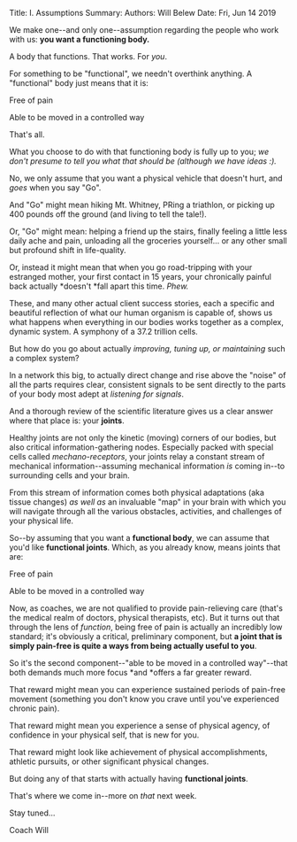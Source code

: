 Title:   I. Assumptions
Summary: 
Authors: Will Belew
Date:    Fri, Jun 14 2019
        

We make one--and only one--assumption regarding the people who work with us: **you want a functioning body.**

A body that functions. That works. For *you*.

For something to be "functional", we needn't overthink anything. A "functional" body just means that it is:

Free of pain

Able to be moved in a controlled way

That's all.

What you choose to do with that functioning body is fully up to you; *we don't presume to tell you what that should be (although we have ideas :).*

No, we only assume that you want a physical vehicle that doesn't hurt, and *goes* when you say "Go".

And "Go" might mean hiking Mt. Whitney, PRing a triathlon, or picking up 400 pounds off the ground (and living to tell the tale!).

Or, "Go" might mean: helping a friend up the stairs, finally feeling a little less daily ache and pain, unloading all the groceries yourself... or any other small but profound shift in life-quality.

Or, instead it might mean that when you go road-tripping with your estranged mother, your first contact in 15 years, your chronically painful back actually *doesn't *fall apart this time. *Phew.*

These, and many other actual client success stories, each a specific and beautiful reflection of what our human organism is capable of, shows us what happens when everything in our bodies works together as a complex, dynamic system. A symphony of a 37.2 trillion cells.

But how do you go about actually *improving, tuning up, or maintaining* such a complex system?

In a network this big, to actually direct change and rise above the "noise" of all the parts requires clear, consistent signals to be sent directly to the parts of your body most adept at *listening for signals*.

And a thorough review of the scientific literature gives us a clear answer where that place is: your **joints**.

Healthy joints are not only the kinetic (moving) corners of our bodies, but also critical information-gathering nodes. Especially packed with special cells called *mechano-receptors*, your joints relay a constant stream of mechanical information--assuming mechanical information *is* coming in--to surrounding cells and your brain.

From this stream of information comes both physical adaptations (aka tissue changes) *as well as* an invaluable "map" in your brain with which you will navigate through all the various obstacles, activities, and challenges of your physical life.

So--by assuming that you want a **functional body**, we can assume that you'd like **functional joints**. Which, as you already know, means joints that are:

Free of pain

Able to be moved in a controlled way

Now, as coaches, we are not qualified to provide pain-relieving care (that's the medical realm of doctors, physical therapists, etc). But it turns out that through the lens of *function*, being free of pain is actually an incredibly low standard; it's obviously a critical, preliminary component, but **a joint that is simply pain-free is quite a ways from being actually useful to you**.

So it's the second component--"able to be moved in a controlled way"--that both demands much more focus *and *offers a far greater reward.

That reward might mean you can experience sustained periods of pain-free movement (something you don't know you crave until you've experienced chronic pain).

That reward might mean you experience a sense of physical agency, of confidence in your physical self, that is new for you.

That reward might look like achievement of physical accomplishments, athletic pursuits, or other significant physical changes.

But doing any of that starts with actually having **functional joints**.

That's where we come in--more on *that* next week.

Stay tuned…

Coach Will

